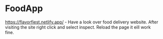 # FoodApp

https://flavorfiest.netlify.app/ - Have a look over food delivery website.
After visiting the site right click and select inspect. Reload the page it eill work fine.
